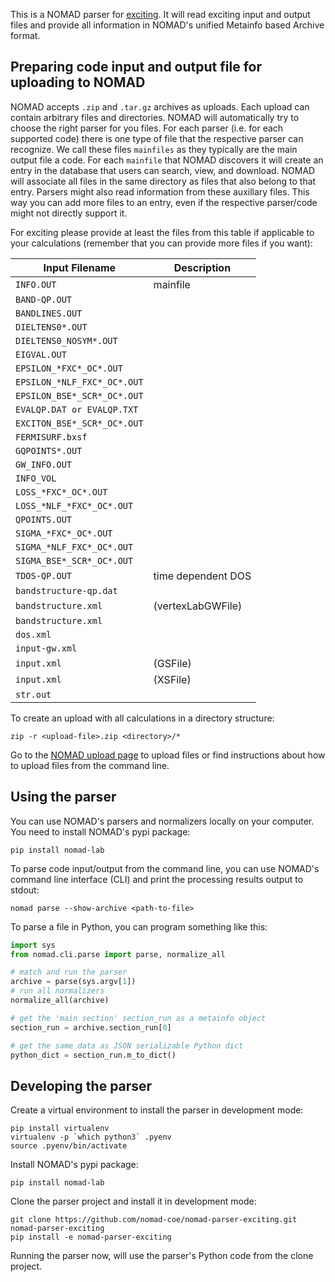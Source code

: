 This is a NOMAD parser for [exciting](http://exciting-code.org/). It will read exciting input and
output files and provide all information in NOMAD's unified Metainfo based Archive format.

## Preparing code input and output file for uploading to NOMAD

NOMAD accepts `.zip` and `.tar.gz` archives as uploads. Each upload can contain arbitrary
files and directories. NOMAD will automatically try to choose the right parser for you files.
For each parser (i.e. for each supported code) there is one type of file that the respective
parser can recognize. We call these files `mainfiles` as they typically are the main
output file a code. For each `mainfile` that NOMAD discovers it will create an entry
in the database that users can search, view, and download. NOMAD will associate all files
in the same directory as files that also belong to that entry. Parsers
might also read information from these auxillary files. This way you can add more files
to an entry, even if the respective parser/code might not directly support it.

For exciting please provide at least the files from this table if applicable to your
calculations (remember that you can provide more files if you want):

|Input Filename| Description|
|--- | --- |
|`INFO.OUT`| mainfile|
|`BAND-QP.OUT`| |
|`BANDLINES.OUT`| |
|`DIELTENS0*.OUT`| |
|`DIELTENS0_NOSYM*.OUT`| |
|`EIGVAL.OUT`| |
|`EPSILON_*FXC*_OC*.OUT `| |
|`EPSILON_*NLF_FXC*_OC*.OUT`| |
|`EPSILON_BSE*_SCR*_OC*.OUT`| |
|`EVALQP.DAT or EVALQP.TXT`| |
|`EXCITON_BSE*_SCR*_OC*.OUT`| |
|`FERMISURF.bxsf`| |
|`GQPOINTS*.OUT`| |
|`GW_INFO.OUT`| |
|`INFO_VOL       `| |
|`LOSS_*FXC*_OC*.OUT`| |
|`LOSS_*NLF_*FXC*_OC*.OUT`| |
|`QPOINTS.OUT`| |
|`SIGMA_*FXC*_OC*.OUT`| |
|`SIGMA_*NLF_FXC*_OC*.OUT `| |
|`SIGMA_BSE*_SCR*_OC*.OUT `| |
|`TDOS-QP.OUT` | time dependent DOS|
|`bandstructure-qp.dat`| |
|`bandstructure.xml`| (vertexLabGWFile)|
|`bandstructure.xml`| |
|`dos.xml`| |
|`input-gw.xml `| |
|`input.xml`|(GSFile) |
|`input.xml`| (XSFile)|
|`str.out`| |


To create an upload with all calculations in a directory structure:

```
zip -r <upload-file>.zip <directory>/*
```

Go to the [NOMAD upload page](https://nomad-lab.eu/prod/rae/gui/uploads) to upload files
or find instructions about how to upload files from the command line.

## Using the parser

You can use NOMAD's parsers and normalizers locally on your computer. You need to install
NOMAD's pypi package:

```
pip install nomad-lab
```

To parse code input/output from the command line, you can use NOMAD's command line
interface (CLI) and print the processing results output to stdout:

```
nomad parse --show-archive <path-to-file>
```

To parse a file in Python, you can program something like this:
```python
import sys
from nomad.cli.parse import parse, normalize_all

# match and run the parser
archive = parse(sys.argv[1])
# run all normalizers
normalize_all(archive)

# get the 'main section' section_run as a metainfo object
section_run = archive.section_run[0]

# get the same data as JSON serializable Python dict
python_dict = section_run.m_to_dict()
```

## Developing the parser

Create a virtual environment to install the parser in development mode:

```
pip install virtualenv
virtualenv -p `which python3` .pyenv
source .pyenv/bin/activate
```

Install NOMAD's pypi package:

```
pip install nomad-lab
```

Clone the parser project and install it in development mode:

```
git clone https://github.com/nomad-coe/nomad-parser-exciting.git nomad-parser-exciting
pip install -e nomad-parser-exciting
```

Running the parser now, will use the parser's Python code from the clone project.